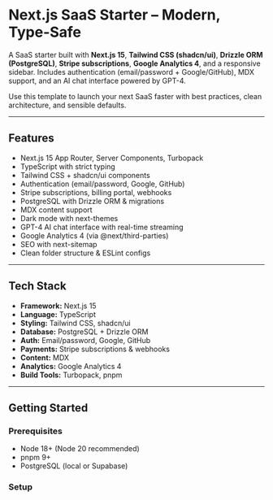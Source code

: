 # Next.js SaaS Starter – Modern, Type-Safe

A SaaS starter built with **Next.js 15**, **Tailwind CSS (shadcn/ui)**, **Drizzle ORM (PostgreSQL)**, **Stripe subscriptions**, **Google Analytics 4**, and a responsive sidebar. Includes authentication (email/password + Google/GitHub), MDX support, and an AI chat interface powered by GPT-4.

Use this template to launch your next SaaS faster with best practices, clean architecture, and sensible defaults.

---

## Features

- Next.js 15 App Router, Server Components, Turbopack
- TypeScript with strict typing
- Tailwind CSS + shadcn/ui components
- Authentication (email/password, Google, GitHub)
- Stripe subscriptions, billing portal, webhooks
- PostgreSQL with Drizzle ORM & migrations
- MDX content support
- Dark mode with next-themes
- GPT-4 AI chat interface with real-time streaming
- Google Analytics 4 (via @next/third-parties)
- SEO with next-sitemap
- Clean folder structure & ESLint configs

---

## Tech Stack

- **Framework:** Next.js 15  
- **Language:** TypeScript  
- **Styling:** Tailwind CSS, shadcn/ui  
- **Database:** PostgreSQL + Drizzle ORM  
- **Auth:** Email/password, Google, GitHub  
- **Payments:** Stripe subscriptions & webhooks  
- **Content:** MDX  
- **Analytics:** Google Analytics 4  
- **Build Tools:** Turbopack, pnpm  

---

## Getting Started

### Prerequisites
- Node 18+ (Node 20 recommended)  
- pnpm 9+  
- PostgreSQL (local or Supabase)  

### Setup
